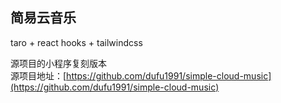## 简易云音乐

taro + react hooks + tailwindcss

源项目的小程序复刻版本  
源项目地址：[https://github.com/dufu1991/simple-cloud-music](https://github.com/dufu1991/simple-cloud-music)
